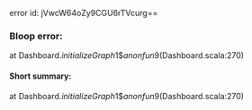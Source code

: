 error id: jVwcW64oZy9CGU6rTVcurg==
### Bloop error:

at Dashboard$.initializeGraph$1$$anonfun$9(Dashboard.scala:270)
#### Short summary: 

at Dashboard$.initializeGraph$1$$anonfun$9(Dashboard.scala:270)